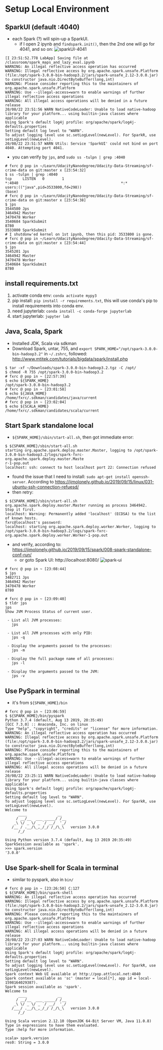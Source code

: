 # Setup Local Environment

## SparkUI (default :4040)
* each Spark (?) will spin-up a SparkUI.
  * if I open 2 ipynb and `findspark.init()`, then the 2nd one will go for 4041, and so on:
![sparkUI-4041](SparkUI-4041.png)

```
[I 23:51:52.778 LabApp] Saving file at /classroom/spark_maps_and_lazy_eval.ipynb
WARNING: An illegal reflective access operation has occurred
WARNING: Illegal reflective access by org.apache.spark.unsafe.Platform (file:/opt/spark-3.0.0-bin-hadoop3.2/jars/spark-unsafe_2.12-3.0.0.jar) to constructor java.nio.DirectByteBuffer(long,int)
WARNING: Please consider reporting this to the maintainers of org.apache.spark.unsafe.Platform
WARNING: Use --illegal-access=warn to enable warnings of further illegal reflective access operations
WARNING: All illegal access operations will be denied in a future release
20/08/22 23:51:56 WARN NativeCodeLoader: Unable to load native-hadoop library for your platform... using builtin-java classes where applicable
Using Spark's default log4j profile: org/apache/spark/log4j-defaults.properties
Setting default log level to "WARN".
To adjust logging level use sc.setLogLevel(newLevel). For SparkR, use setLogLevel(newLevel).
20/08/22 23:51:57 WARN Utils: Service 'SparkUI' could not bind on port 4040. Attempting port 4041.

```
* you can verify by `jps`, and `sudo ss -tulpn | grep :4040`
```
# fxrc @ pop in ~/Learn/UdacityNanodegree/Udacity-Data-Streaming/sf-crime-data on git:master x [23:54:32]
$ ss -tulpn | grep :4040 
tcp     LISTEN   0        1                                           *:4040                                               *:*                                   users:(("java",pid=3533800,fd=298))
(base)
# fxrc @ pop in ~/Learn/UdacityNanodegree/Udacity-Data-Streaming/sf-crime-data on git:master x [23:54:38]
$ jps
3544580 Jps
3464942 Master
3470478 Worker
3540684 SparkSubmit
8780
3533800 SparkSubmit
# I shutdonw'ed kernel on 1st ipynb, then this pid: 3533800 is gone.
# fxrc @ pop in ~/Learn/UdacityNanodegree/Udacity-Data-Streaming/sf-crime-data on git:master x [23:54:44]
$ jps
3545201 Jps
3464942 Master
3470478 Worker
3540684 SparkSubmit
8780
```

## install requirements.txt
1. activate conda env: `conda activate mypy3`
2. pip install: `pip install -r requirements.txt`, this will use conda's pip to install requirements into conda env.
3. need jupyterlab: `conda install -c conda-forge jupyterlab`
4. start jupyterlab: `jupyter lab`

## Java, Scala, Spark
* Installed JDK, Scala via sdkman
* Download Spark, untar, 755, and `export SPARK_HOME="/opt/spark-3.0.0-bin-hadoop3.2"` in `~/.zshrc`, followed: http://www.mtitek.com/tutorials/bigdata/spark/install.php
```
$ tar -xf ~/Downloads/spark-3.0.0-bin-hadoop3.2.tgz -C /opt/
$ chmod -R 755 /opt/spark-3.0.0-bin-hadoop3.2
# fxrc @ pop in ~ [22:57:39] 
$ echo ${SPARK_HOME}
/opt/spark-3.0.0-bin-hadoop3.2
# fxrc @ pop in ~ [23:01:58] 
$ echo ${JAVA_HOME} 
/home/fxrc/.sdkman/candidates/java/current
# fxrc @ pop in ~ [23:02:04] 
$ echo ${SCALA_HOME}
/home/fxrc/.sdkman/candidates/scala/current
```

## Start Spark standalone local
* `${SPARK_HOME}/sbin/start-all.sh`, then got immediate error:
```
$ ${SPARK_HOME}/sbin/start-all.sh 
starting org.apache.spark.deploy.master.Master, logging to /opt/spark-3.0.0-bin-hadoop3.2/logs/spark-fxrc-org.apache.spark.deploy.master.Maste
r-1-pop.out                                                            
localhost: ssh: connect to host localhost port 22: Connection refused 
```
* found the issue that I need to install: `sudo apt-get install openssh-server`. According to https://jimolonely.github.io/2019/09/15/linux/031-ubuntu-ssh-connection-refuesd/
* then retry:
```
$ ${SPARK_HOME}/sbin/start-all.sh    
org.apache.spark.deploy.master.Master running as process 3464942.  Stop it first.
localhost: Warning: Permanently added 'localhost' (ECDSA) to the list of known hosts.
fxrc@localhost's password: 
localhost: starting org.apache.spark.deploy.worker.Worker, logging to /opt/spark-3.0.0-bin-hadoop3.2/logs/spark-fxrc-org.apache.spark.deploy.worker.Worker-1-pop.out
```
* and verify, according to: https://jimolonely.github.io/2019/09/15/spark/008-spark-standalone-conf-run/
	* or goto Spark UI: http://localhost:8080/
	![spark-ui](spark-ui.png)
```
# fxrc @ pop in ~ [23:08:44] 
$ jps          
3482711 Jps
3464942 Master
3470478 Worker
8780 

# fxrc @ pop in ~ [23:09:40] 
$ tldr jps                                                  
jps
Show JVM Process Status of current user.

 - List all JVM processes:
   jps

 - List all JVM processes with only PID:
   jps -q

 - Display the arguments passed to the processes:
   jps -m

 - Display the full package name of all processes:
   jps -l

 - Display the arguments passed to the JVM:
   jps -v

```

## Use PySpark in terminal
* it's from `${SPARK_HOME}/bin`
```
# fxrc @ pop in ~ [23:06:59]
$ ${SPARK_HOME}/bin/pyspark
Python 3.7.4 (default, Aug 13 2019, 20:35:49)
[GCC 7.3.0] :: Anaconda, Inc. on linux
Type "help", "copyright", "credits" or "license" for more information.
WARNING: An illegal reflective access operation has occurred
WARNING: Illegal reflective access by org.apache.spark.unsafe.Platform (file:/opt/spark-3.0.0-bin-hadoop3.2/jars/spark-unsafe_2.12-3.0.0.jar) to constructor java.nio.DirectByteBuffer(long,int)
WARNING: Please consider reporting this to the maintainers of org.apache.spark.unsafe.Platform
WARNING: Use --illegal-access=warn to enable warnings of further illegal reflective access operations
WARNING: All illegal access operations will be denied in a future release
20/08/22 23:25:11 WARN NativeCodeLoader: Unable to load native-hadoop library for your platform... using builtin-java classes where applicable
Using Spark's default log4j profile: org/apache/spark/log4j-defaults.properties
Setting default log level to "WARN".
To adjust logging level use sc.setLogLevel(newLevel). For SparkR, use setLogLevel(newLevel).
Welcome to
      ____              __
     / __/__  ___ _____/ /__
    _\ \/ _ \/ _ `/ __/  '_/
   /__ / .__/\_,_/_/ /_/\_\   version 3.0.0
      /_/

Using Python version 3.7.4 (default, Aug 13 2019 20:35:49)
SparkSession available as 'spark'.
>>> spark.version
'3.0.0'
```

## Use Spark-shell for Scala in terminal
* similar to pyspark, also in `bin/`
```
# fxrc @ pop in ~ [23:26:50] C:127
$ ${SPARK_HOME}/bin/spark-shell
WARNING: An illegal reflective access operation has occurred
WARNING: Illegal reflective access by org.apache.spark.unsafe.Platform (file:/opt/spark-3.0.0-bin-hadoop3.2/jars/spark-unsafe_2.12-3.0.0.jar) to constructor java.nio.DirectByteBuffer(long,int)
WARNING: Please consider reporting this to the maintainers of org.apache.spark.unsafe.Platform
WARNING: Use --illegal-access=warn to enable warnings of further illegal reflective access operations
WARNING: All illegal access operations will be denied in a future release
20/08/22 23:27:03 WARN NativeCodeLoader: Unable to load native-hadoop library for your platform... using builtin-java classes where applicable
Using Spark's default log4j profile: org/apache/spark/log4j-defaults.properties
Setting default log level to "WARN".
To adjust logging level use sc.setLogLevel(newLevel). For SparkR, use setLogLevel(newLevel).
Spark context Web UI available at http://pop.attlocal.net:4040
Spark context available as 'sc' (master = local[*], app id = local-1598164029387).
Spark session available as 'spark'.
Welcome to
      ____              __
     / __/__  ___ _____/ /__
    _\ \/ _ \/ _ `/ __/  '_/
   /___/ .__/\_,_/_/ /_/\_\   version 3.0.0
      /_/
         
Using Scala version 2.12.10 (OpenJDK 64-Bit Server VM, Java 11.0.8)
Type in expressions to have them evaluated.
Type :help for more information.

scala> spark.version
res0: String = 3.0.0
```